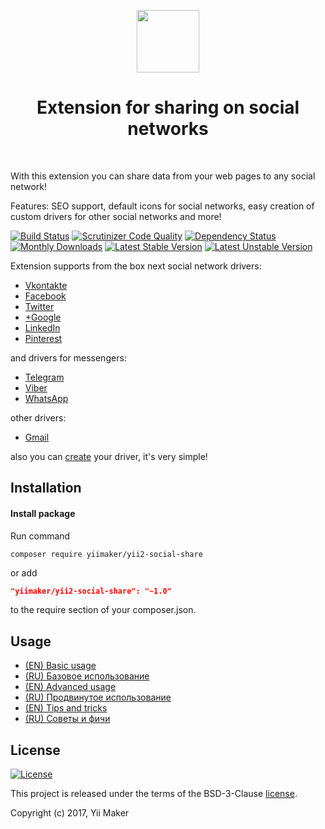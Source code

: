 <p align="center">
    <a href="https://github.com/yiimaker" target="_blank">
        <img src="https://avatars1.githubusercontent.com/u/24204902" height="100px">
    </a>
    <h1 align="center">Extension for sharing on social networks</h1>
    <br>
</p>

With this extension you can share data from your web pages to any social network!

Features: SEO support, default icons for social networks, easy creation of custom drivers
for other social networks and more!

[![Build Status](https://travis-ci.org/yiimaker/yii2-social-share.svg?branch=master)](https://travis-ci.org/yiimaker/yii2-social-share)
[![Scrutinizer Code Quality](https://scrutinizer-ci.com/g/yiimaker/yii2-social-share/badges/quality-score.png?b=master)](https://scrutinizer-ci.com/g/yiimaker/yii2-social-share/?branch=master)
[![Dependency Status](https://www.versioneye.com/user/projects/59ba349a0fb24f004e1a65f4/badge.svg)](https://www.versioneye.com/user/projects/59ba349a0fb24f004e1a65f4)
[![Monthly Downloads](https://poser.pugx.org/yiimaker/yii2-social-share/d/monthly)](https://packagist.org/packages/yiimaker/yii2-social-share)
[![Latest Stable Version](https://poser.pugx.org/yiimaker/yii2-social-share/v/stable)](https://packagist.org/packages/yiimaker/yii2-social-share)
[![Latest Unstable Version](https://poser.pugx.org/yiimaker/yii2-social-share/v/unstable)](https://packagist.org/packages/yiimaker/yii2-social-share)

Extension supports from the box next social network drivers:
* [Vkontakte](https://github.com/yiimaker/yii2-social-share/blob/master/src/drivers/Vkontakte.php)
* [Facebook](https://github.com/yiimaker/yii2-social-share/blob/master/src/drivers/Facebook.php)
* [Twitter](https://github.com/yiimaker/yii2-social-share/blob/master/src/drivers/Twitter.php)
* [+Google](https://github.com/yiimaker/yii2-social-share/blob/master/src/drivers/GooglePlus.php)
* [LinkedIn](https://github.com/yiimaker/yii2-social-share/blob/master/src/drivers/LinkedIn.php)
* [Pinterest](https://github.com/yiimaker/yii2-social-share/blob/master/src/drivers/Pinterest.php)

and drivers for messengers:
* [Telegram](https://github.com/yiimaker/yii2-social-share/blob/master/src/drivers/other/Telegram.php)
* [Viber](https://github.com/yiimaker/yii2-social-share/blob/master/src/drivers/other/mobile/Viber.php)
* [WhatsApp](https://github.com/yiimaker/yii2-social-share/blob/master/src/drivers/other/mobile/WhatsApp.php)

other drivers:
* [Gmail](https://github.com/yiimaker/yii2-social-share/blob/master/src/drivers/other/Gmail.php)

also you can [create](docs/en/advanced-usage.md#2-create-my-social-network-driver) your driver, it's very simple!

Installation
------------
#### Install package
Run command
```
composer require yiimaker/yii2-social-share
```
or add
```json
"yiimaker/yii2-social-share": "~1.0"
```
to the require section of your composer.json.

Usage
-----
* [(EN) Basic usage](docs/en/basic-usage.md)
* [(RU) Базовое использование](docs/ru/basic-usage.md)
* [(EN) Advanced usage](docs/en/advanced-usage.md)
* [(RU) Продвинутое использование](docs/ru/advanced-usage.md)
* [(EN) Tips and tricks](docs/en/tips-and-tricks.md)
* [(RU) Советы и фичи](docs/ru/tips-and-tricks.md)

License
-------
[![License](https://poser.pugx.org/yiimaker/yii2-social-share/license)](https://packagist.org/packages/yiimaker/yii2-social-share)

This project is released under the terms of the BSD-3-Clause [license](LICENSE).

Copyright (c) 2017, Yii Maker
